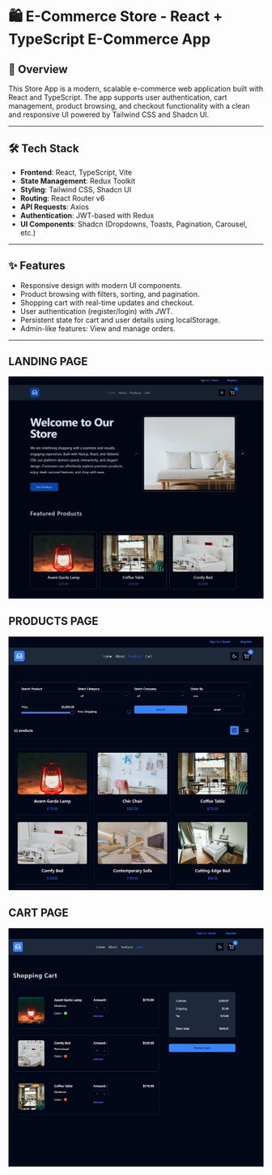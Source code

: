 # 🛍️ E-Commerce Store - React + TypeScript E-Commerce App

## 🚀 Overview
This Store App is a modern, scalable e-commerce web application built with React and TypeScript. The app supports user authentication, cart management, product browsing, and checkout functionality with a clean and responsive UI powered by Tailwind CSS and Shadcn UI.

---

## 🛠️ Tech Stack
- **Frontend**: React, TypeScript, Vite
- **State Management**: Redux Toolkit
- **Styling**: Tailwind CSS, Shadcn UI
- **Routing**: React Router v6
- **API Requests**: Axios
- **Authentication**: JWT-based with Redux
- **UI Components**: Shadcn (Dropdowns, Toasts, Pagination, Carousel, etc.)

---

## ✨ Features
- Responsive design with modern UI components.
- Product browsing with filters, sorting, and pagination.
- Shopping cart with real-time updates and checkout.
- User authentication (register/login) with JWT.
- Persistent state for cart and user details using localStorage.
- Admin-like features: View and manage orders.

---

## LANDING PAGE 
![Alt text](https://github.com/taroserigano/comfy-store-ts/blob/main/img/4.jpg)

## PRODUCTS PAGE 

![Alt text](https://github.com/taroserigano/comfy-store-ts/blob/main/img/2.jpg)

## CART PAGE
![Alt text](https://github.com/taroserigano/comfy-store-ts/blob/main/img/3.jpg)
